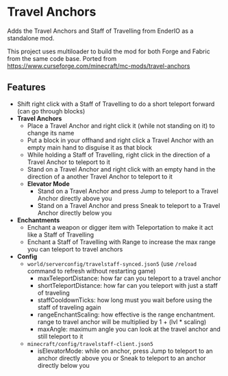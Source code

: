 # Travel Anchors

Adds the Travel Anchors and Staff of Travelling from EnderIO as a standalone mod.

This project uses multiloader to build the mod for both Forge and Fabric from the same code base. 
Ported from https://www.curseforge.com/minecraft/mc-mods/travel-anchors

## Features

- Shift right click with a Staff of Travelling to do a short teleport forward (can go through blocks)
- **Travel Anchors**
  - Place a Travel Anchor and right click it (while not standing on it) to change its name
  - Put a block in your offhand and right click a Travel Anchor with an empty main hand to disguise it as that block
  - While holding a Staff of Travelling, right click in the direction of a Travel Anchor to teleport to it 
  - Stand on a Travel Anchor and right click with an empty hand in the direction of a another Travel Anchor to teleport to it
  - **Elevator Mode** 
    - Stand on a Travel Anchor and press Jump to teleport to a Travel Anchor directly above you 
    - Stand on a Travel Anchor and press Sneak to teleport to a Travel Anchor directly below you
- **Enchantments**
  - Enchant a weapon or digger item with Teleportation to make it act like a Staff of Travelling
  - Enchant a Staff of Travelling with Range to increase the max range you can teleport to travel anchors
- **Config**
  - `world/serverconfig/travelstaff-synced.json5` (use `/reload` command to refresh without restarting game)
    - maxTeleportDistance: how far can you teleport to a travel anchor
    - shortTeleportDistance: how far can you teleport with just a staff of traveling
    - staffCooldownTicks: how long must you wait before using the staff of traveling again
    - rangeEnchantScaling: how effective is the range enchantment. range to travel anchor will be multiplied by 1 + (lvl * scaling)
    - maxAngle: maximum angle you can look at the travel anchor and still teleport to it
  - `minecraft/config/travelstaff-client.json5`
    - isElevatorMode: while on anchor, press Jump to teleport to an anchor directly above you or Sneak to teleport to an anchor directly below you
